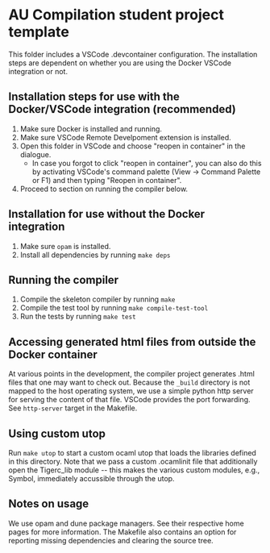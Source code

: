 # AU Compilation student project template

This folder includes a VSCode .devcontainer configuration. The installation
steps are dependent on whether you are using the Docker VSCode integration
or not.


## Installation steps for use with the Docker/VSCode integration (recommended)

1. Make sure Docker is installed and running.
2. Make sure VSCode Remote Develpoment extension is installed.
3. Open this folder in VSCode and choose "reopen in container" in the dialogue.
   - In case you forgot to click "reopen in container", you can also do this by
     activating VSCode's command palette (View -> Command Palette or F1) and
     then typing "Reopen in container".
4. Proceed to section on running the compiler below.

## Installation for use without the Docker integration

1. Make sure `opam` is installed.
2. Install all dependencies by running `make deps`


## Running the compiler
1. Compile the skeleton compiler by running `make`
2. Compile the test tool by  running `make compile-test-tool`
3. Run the tests by running `make test`


## Accessing generated html files from outside the Docker container

At various points in the development, the compiler project generates .html files
that one may want to check out. Because the `_build` directory is not mapped to the
host operating system, we use a simple python http server for serving the content
of that file. VSCode provides the port forwarding. See `http-server` target in
the Makefile.

## Using custom utop

Run `make utop` to start a custom ocaml utop that loads the libraries defined
in this directory. Note that we pass a custom .ocamlinit file that additionally
open the Tigerc_lib module -- this makes the various custom modules, e.g.,
Symbol, immediately accussible through the utop.


## Notes on usage

We use opam and dune package managers. See their respective home pages for more
information. The Makefile also contains an option for reporting missing
dependencies and clearing the source tree.

